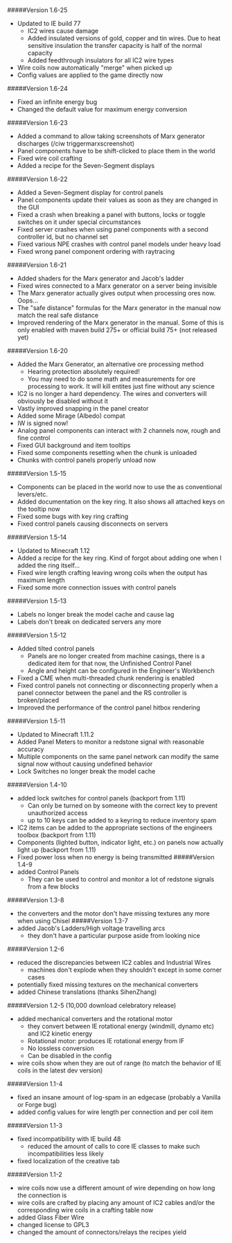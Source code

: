#####Version 1.6-25
 - Updated to IE build 77
   - IC2 wires cause damage
   - Added insulated versions of gold, copper and tin wires. Due to heat sensitive insulation the transfer capacity is half of the normal capacity
   - Added feedthrough insulators for all IC2 wire types
 - Wire coils now automatically "merge" when picked up
 - Config values are applied to the game directly now

#####Version 1.6-24
 - Fixed an infinite energy bug
 - Changed the default value for maximum energy conversion

#####Version 1.6-23
 - Added a command to allow taking screenshots of Marx generator discharges (/ciw triggermarxscreenshot)
 - Panel components have to be shift-clicked to place them in the world
 - Fixed wire coil crafting
 - Added a recipe for the Seven-Segment displays

#####Version 1.6-22
 - Added a Seven-Segment display for control panels
 - Panel components update their values as soon as they are changed in the GUI
 - Fixed a crash when breaking a panel with buttons, locks or toggle switches on it under special circumstances
 - Fixed server crashes when using panel components with a second controller id, but no channel set
 - Fixed various NPE crashes with control panel models under heavy load
 - Fixed wrong panel component ordering with raytracing

#####Version 1.6-21
 - Added shaders for the Marx generator and Jacob's ladder
 - Fixed wires connected to a Marx generator on a server being invisible
 - The Marx generator actually gives output when processing ores now. Oops...
 - The "safe distance" formulas for the Marx generator in the manual now match the real safe distance
 - Improved rendering of the Marx generator in the manual. Some of this is only enabled with maven build 275+ or official build 75+ (not released yet)

#####Version 1.6-20
 - Added the Marx Generator, an alternative ore processing method
   - Hearing protection absolutely required!
   - You may need to do some math and measurements for ore processing to work. It will kill entites just fine without any science
 - IC2 is no longer a hard dependency. The wires and converters will obviously be disabled without it
 - Vastly improved snapping in the panel creator
 - Added some Mirage (Albedo) compat
 - IW is signed now!
 - Analog panel components can interact with 2 channels now, rough and fine control
 - Fixed GUI background and item tooltips
 - Fixed some components resetting when the chunk is unloaded
 - Chunks with control panels properly unload now

#####Version 1.5-15
 - Components can be placed in the world now to use the as conventional levers/etc.
 - Added documentation on the key ring. It also shows all attached keys on the tooltip now
 - Fixed some bugs with key ring crafting
 - Fixed control panels causing disconnects on servers

#####Version 1.5-14
 - Updated to Minecraft 1.12
 - Added a recipe for the key ring. Kind of forgot about adding one when I added the ring itself...
 - Fixed wire length crafting leaving wrong coils when the output has maximum length
 - Fixed some more connection issues with control panels

#####Version 1.5-13
 - Labels no longer break the model cache and cause lag
 - Labels don't break on dedicated servers any more

#####Version 1.5-12
 - Added tilted control panels
   - Panels are no longer created from machine casings, there is a dedicated item for that now, the Unfinished Control Panel
   - Angle and height can be configured in the Engineer's Workbench
 - Fixed a CME when multi-threaded chunk rendering is enabled
 - Fixed control panels not connecting or disconnecting properly when a panel connector between the panel and the RS controller is broken/placed
 - Improved the performance of the control panel hitbox rendering

#####Version 1.5-11
 - Updated to Minecraft 1.11.2
 - Added Panel Meters to monitor a redstone signal with reasonable accuracy
 - Multiple components on the same panel network can modify the same signal now without causing undefined behavior
 - Lock Switches no longer break the model cache

#####Version 1.4-10
 - added lock switches for control panels (backport from 1.11)
   - Can only be turned on by someone with the correct key to prevent unauthorized access
   - up to 10 keys can be added to a keyring to reduce inventory spam
 - IC2 items can be added to the appropriate sections of the engineers toolbox (backport from 1.11)
 - Components (lighted button, indicator light, etc.) on panels now actually light up (backport from 1.11)
 - Fixed power loss when no energy is being transmitted
#####Version 1.4-9
 - added Control Panels
   - They can be used to control and monitor a lot of redstone signals from a few blocks

#####Version 1.3-8
 - the converters and the motor don't have missing textures any more when using Chisel
#####Version 1.3-7
 - added Jacob's Ladders/High voltage travelling arcs
   - they don't have a particular purpose aside from looking nice

#####Version 1.2-6
 - reduced the discrepancies between IC2 cables and Industrial Wires
   - machines don't explode when they shouldn't except in some corner cases
 - potentially fixed missing textures on the mechanical converters
 - added Chinese translations (thanks SihenZhang)

#####Version 1.2-5 (10,000 download celebratory release)
 - added mechanical converters and the rotational motor
   - they convert between IE rotational energy (windmill, dynamo etc) and IC2 kinetic energy
   - Rotational motor: produces IE rotational energy from IF
   - No lossless conversion
   - Can be disabled in the config
 - wire coils show when they are out of range (to match the behavior of IE coils in the latest dev version)

#####Version 1.1-4
 - fixed an insane amount of log-spam in an edgecase (probably a Vanilla or Forge bug)
 - added config values for wire length per connection and per coil item
 
#####Version 1.1-3
 - fixed incompatibility with IE build 48
   - reduced the amount of calls to core IE classes to make such incompatibilities less likely
 - fixed localization of the creative tab

#####Version 1.1-2
 -  wire coils now use a different amount of wire depending on how long the connection is
   - wire coils are crafted by placing any amount of IC2 cables and/or the corresponding wire coils in a crafting table now
 - added Glass Fiber Wire
 - changed license to GPL3
 - changed the amount of connectors/relays the recipes yield